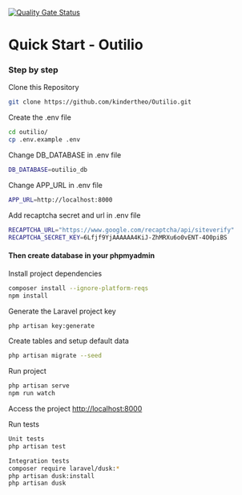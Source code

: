 [![Quality Gate Status](https://sonarcloud.io/api/project_badges/measure?project=kindertheo_Outilio&metric=alert_status)](https://sonarcloud.io/summary/new_code?id=kindertheo_Outilio)

# Quick Start - Outilio

### Step by step
Clone this Repository
```sh
git clone https://github.com/kindertheo/Outilio.git
```

Create the .env file
```sh
cd outilio/
cp .env.example .env
```

Change DB_DATABASE in .env file
```sh
DB_DATABASE=outilio_db
```

Change APP_URL in .env file
```sh
APP_URL=http://localhost:8000
```

Add recaptcha secret and url in .env file
```sh
RECAPTCHA_URL="https://www.google.com/recaptcha/api/siteverify"
RECAPTCHA_SECRET_KEY=6Lfjf9YjAAAAAA4KiJ-ZhMRXu6o0vENT-4O0piBS
```

#### Then create database in your phpmyadmin

Install project dependencies
```sh
composer install --ignore-platform-reqs
npm install
```

Generate the Laravel project key
```sh
php artisan key:generate
```

Create tables and setup default data
```sh
php artisan migrate --seed
```

Run project
```sh
php artisan serve
npm run watch
```

Access the project
[http://localhost:8000](http://localhost:8000)


Run tests
```sh
Unit tests
php artisan test

Integration tests
composer require laravel/dusk:*
php artisan dusk:install
php artisan dusk
```
